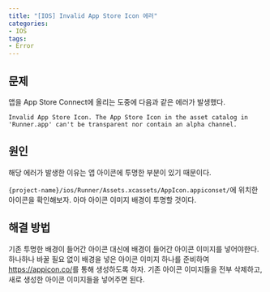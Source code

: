 ```yaml
---
title: "[IOS] Invalid App Store Icon 에러"
categories:
- IOS
tags:
- Error
---
```


## 문제

앱을 App Store Connect에 올리는 도중에 다음과 같은 에러가 발생했다.

```
Invalid App Store Icon. The App Store Icon in the asset catalog in 'Runner.app' can't be transparent nor contain an alpha channel.
```

## 원인

해당 에러가 발생한 이유는 앱 아이콘에 투명한 부분이 있기 때문이다.

`{project-name}/ios/Runner/Assets.xcassets/AppIcon.appiconset/`에 위치한 아이콘을 확인해보자. 아마 아이콘 이미지 배경이 투명할 것이다.

## 해결 방법

기존 투명한 배경이 들어간 아이콘 대신에 배경이 들어간 아이콘 이미지를 넣어야한다. 하나하나 바꿀 필요 없이 배경을 넣은 아이콘 이미지 하나를 준비하여 <https://appicon.co/>를 통해 생성하도록 하자. 기존 아이콘 이미지들을 전부 삭제하고, 새로 생성한 아이콘 이미지들을 넣어주면 된다.
